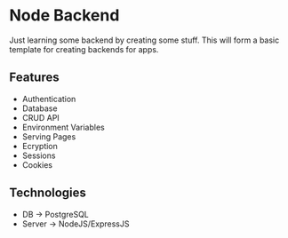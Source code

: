 # Node Backend

Just learning some backend by creating some stuff. This will form a basic template for creating backends for apps.

## Features

- Authentication
- Database
- CRUD API
- Environment Variables
- Serving Pages
- Ecryption
- Sessions
- Cookies

## Technologies

- DB -> PostgreSQL
- Server -> NodeJS/ExpressJS